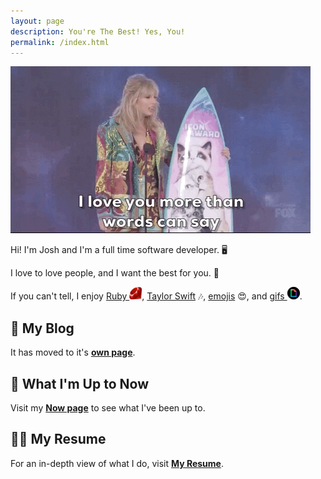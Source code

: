 ```yaml
---
layout: page
description: You're The Best! Yes, You!
permalink: /index.html
---
```

![Taylor Swift][taylor-love-gif]

Hi! I'm Josh and I'm a full time software developer. :desktop_computer:

I love to love people, and I want the best for you. :sparkling_heart:

If you can't tell, I enjoy [Ruby ![ruby][ruby-logo]][ruby-lang], 
[Taylor Swift][taylor-swift] :notes:, [emojis][emoji] :heart_eyes:, and [gifs ![giphy][giphy-logo]][giphy].

## :open_book: My Blog

It has moved to it's [**own page**][blog].

## :calendar: What I'm Up to Now

Visit my [**Now page**][now] to see what I've been up to.

## :man_technologist: My Resume

For an in-depth view of what I do, visit [**My Resume**][resume].

[ruby-lang]: https://www.ruby-lang.org
[go-lang]: https://golang.org/
[emoji]: https://emojipedia.org/
[taylor-swift]: https://taylorswift.com/
[ruby-logo]: /assets/images/language-icons/ruby-20x20.png
[go-logo]: /assets/images/language-icons/go-53x20.png
[giphy-logo]: /assets/images/companies/giphy-20x20.png
[taylor-love-gif]: /assets/images/taylor-swift/taylor-award-love.gif
[giphy]: https://giphy.com/taylorswift
[blog]: /blog
[now]: /now
[resume]: /resume
